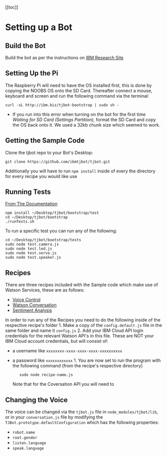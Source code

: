 [[toc]]

# Setting up a Bot

## Build the Bot

Build the bot as per the instructions on [IBM Research Site](https://ibmtjbot.github.io/)

## Setting Up the Pi

The Raspberry Pi will need to have the OS installed first, this is done by copying the NOOBS OS onto the SD Card. Thereafter connect a mouse, keyboard and screen and run the following command via the terminal:

```text
curl -sL http://ibm.biz/tjbot-bootstrap | sudo sh -
```

* If you run into this error when turning on the bot for the first time _Waiting for SD Card \(Settings Partition\)_, format the SD Card and copy the OS back onto it. We used a 32kb chunk size which seemed to work.

## Getting the Sample Code

Clone the tjbot repo to your Bot's Desktop:

```text
git clone https://github.com/ibmtjbot/tjbot.git
```

Additionally you will have to run `npm install` inside of every the directory for every recipe you would like use

## Running Tests

[From The Documentation](https://github.com/ibmtjbot/tjbot/blob/master/bootstrap/README.md)

```text
npm install ~/Desktop/tjbot/bootstrap/test
cd ~/Desktop/tjbot/bootstrap
./runTests.sh
```

To run a specific test you can run any of the following:

```text
cd ~/Desktop/tjbot/bootstrap/tests
sudo node test.camera.js
sudo node test.led.js
sudo node test.servo.js
sudo node test.speaker.js
```

## Recipes

There are three recipes included with the Sample code which make use of Watson Services, these are as follows:

* [Voice Control](https://www.instructables.com/id/Use-Your-Voice-to-Control-a-Light-With-Watson/)
* [Watson Conversation](https://www.instructables.com/id/Build-a-Talking-Robot-With-Watson-and-Raspberry-Pi/)
* [Sentiment Analysis](https://www.instructables.com/id/Make-Your-Robot-Respond-to-Emotions-Using-Watson/)

In order to run any of the Recipes you need to do the following inside of the respective recipe's folder 1. Make a copy of the `config.default.js` file in the same folder and name it `config.js` 2. Add your IBM Cloud API login credentials for the relevant Watson API's in this file. These are NOT your IBM Cloud account credentials, but will consist of:

* a username like `xxxxxxxx-xxxx-xxxx-xxxx-xxxxxxxxxx` 
* a password like `xxxxxxxxxxxx` 1. You are now set to run the program with the following command \(from the recipe's respective directory\)

  ```text
     sudo node recipe-name.js
  ```

  Note that for the Coversation API you will need to

## Changing the Voice

The voice can be changed via the `tjbot.js` file in `node_modules/tjbot/lib`, or in your `conversation.js` file by modifying the `TJBot.prototype.defaultConfiguration` which has the following properties:

* `robot.name`
* `root.gender`
* `listen.language`
* `speak.language`

